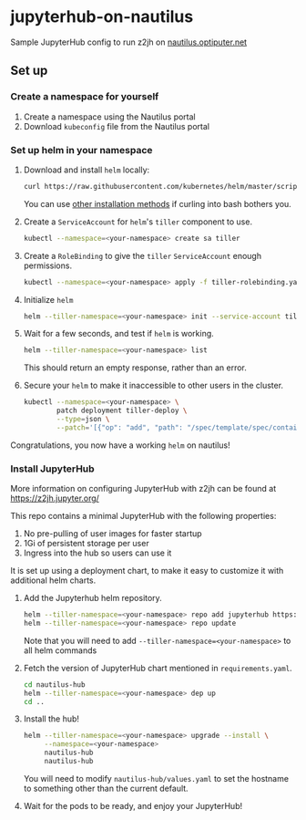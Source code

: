 # jupyterhub-on-nautilus

Sample JupyterHub config to run z2jh on [nautilus.optiputer.net](https://nautilus.optiputer.net/)

## Set up

### Create a namespace for yourself

1. Create a namespace using the Nautilus portal
2. Download `kubeconfig` file from the Nautilus portal

### Set up helm in your namespace

1. Download and install `helm` locally:
   
   ```bash
   curl https://raw.githubusercontent.com/kubernetes/helm/master/scripts/get | bash
   ```
   
   You can use [other installation methods](https://github.com/kubernetes/helm/blob/master/docs/install.md)
   if curling into bash bothers you.

2. Create a `ServiceAccount` for `helm`'s `tiller` component to use.

   ```bash
   kubectl --namespace=<your-namespace> create sa tiller
   ```

3. Create a `RoleBinding` to give the `tiller` `ServiceAccount` enough
   permissions.

   ```bash
   kubectl --namespace=<your-namespace> apply -f tiller-rolebinding.yaml
   ```

4. Initialize `helm`

   ```bash
   helm --tiller-namespace=<your-namespace> init --service-account tiller
   ```

5. Wait for a few seconds, and test if `helm` is working.

   ```bash
   helm --tiller-namespace=<your-namespace> list
   ```

   This should return an empty response, rather than an error.

6. Secure your `helm` to make it inaccessible to other users in the cluster.
  
   ```bash
   kubectl --namespace=<your-namespace> \
           patch deployment tiller-deploy \
           --type=json \
           --patch='[{"op": "add", "path": "/spec/template/spec/containers/0/command", "value": ["/tiller", "--listen=localhost:44134"]}]'
    ```

Congratulations, you now have a working `helm` on nautilus!

### Install JupyterHub
   
More information on configuring JupyterHub with z2jh can be found at https://z2jh.jupyter.org/

This repo contains a minimal JupyterHub with the following properties:

1. No pre-pulling of user images for faster startup
2. 1Gi of persistent storage per user
3. Ingress into the hub so users can use it

It is set up using a deployment chart, to make it easy to customize it with additional
helm charts.

1. Add the Jupyterhub helm repository.

   ```bash
   helm --tiller-namespace=<your-namespace> repo add jupyterhub https://jupyterhub.github.io/helm-chart/
   helm --tiller-namespace=<your-namespace> repo update
   ```

   Note that you will need to add `--tiller-namespace=<your-namespace>` to all helm commands

2. Fetch the version of JupyterHub chart mentioned in `requirements.yaml`.

   ```bash
   cd nautilus-hub
   helm --tiller-namespace=<your-namespace> dep up
   cd ..
   ```

3. Install the hub!

   ```bash
   helm --tiller-namespace=<your-namespace> upgrade --install \
        --namespace=<your-namespace>
        nautilus-hub
        nautilus-hub
    ```

    You will need to modify `nautilus-hub/values.yaml` to set the hostname
    to something other than the current default.

4. Wait for the pods to be ready, and enjoy your JupyterHub!